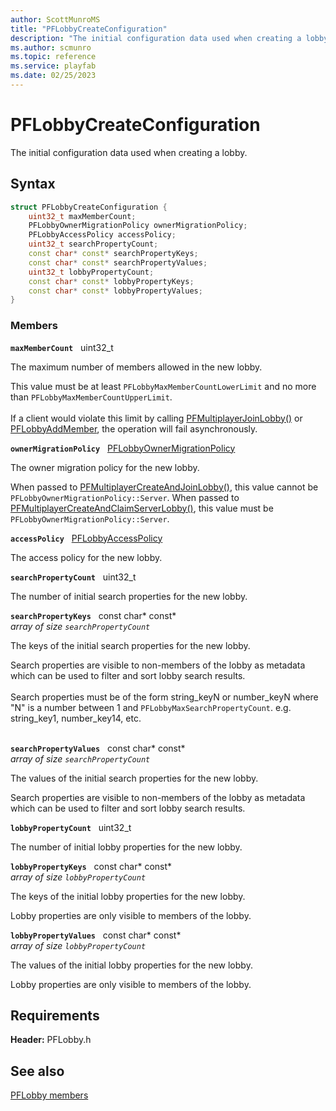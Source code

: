 ```yaml
---
author: ScottMunroMS
title: "PFLobbyCreateConfiguration"
description: "The initial configuration data used when creating a lobby."
ms.author: scmunro
ms.topic: reference
ms.service: playfab
ms.date: 02/25/2023
---
```


# PFLobbyCreateConfiguration  

The initial configuration data used when creating a lobby.  

## Syntax  
  
```cpp
struct PFLobbyCreateConfiguration {  
    uint32_t maxMemberCount;  
    PFLobbyOwnerMigrationPolicy ownerMigrationPolicy;  
    PFLobbyAccessPolicy accessPolicy;  
    uint32_t searchPropertyCount;  
    const char* const* searchPropertyKeys;  
    const char* const* searchPropertyValues;  
    uint32_t lobbyPropertyCount;  
    const char* const* lobbyPropertyKeys;  
    const char* const* lobbyPropertyValues;  
}  
```
  
### Members  
  
**`maxMemberCount`** &nbsp; uint32_t  
  
The maximum number of members allowed in the new lobby.
  
This value must be at least ```PFLobbyMaxMemberCountLowerLimit``` and no more than ```PFLobbyMaxMemberCountUpperLimit```. <br /><br /> If a client would violate this limit by calling [PFMultiplayerJoinLobby()](../functions/pfmultiplayerjoinlobby.md) or [PFLobbyAddMember](../functions/pflobbyaddmember.md), the operation will fail asynchronously.
  
**`ownerMigrationPolicy`** &nbsp; [PFLobbyOwnerMigrationPolicy](../enums/pflobbyownermigrationpolicy.md)  
  
The owner migration policy for the new lobby.
  
When passed to [PFMultiplayerCreateAndJoinLobby()](../functions/pfmultiplayercreateandjoinlobby.md), this value cannot be ```PFLobbyOwnerMigrationPolicy::Server```. When passed to [PFMultiplayerCreateAndClaimServerLobby()](../functions/pfmultiplayercreateandclaimserverlobby.md), this value must be ```PFLobbyOwnerMigrationPolicy::Server```.
  
**`accessPolicy`** &nbsp; [PFLobbyAccessPolicy](../enums/pflobbyaccesspolicy.md)  
  
The access policy for the new lobby.
  
**`searchPropertyCount`** &nbsp; uint32_t  
  
The number of initial search properties for the new lobby.
  
**`searchPropertyKeys`** &nbsp; const char* const*  
*array of size `searchPropertyCount`*  
  
The keys of the initial search properties for the new lobby.
  
Search properties are visible to non-members of the lobby as metadata which can be used to filter and sort lobby search results. <br /><br /> Search properties must be of the form string_keyN or number_keyN where "N" is a number between 1 and ```PFLobbyMaxSearchPropertyCount```. e.g. string_key1, number_key14, etc. <br /><br />
  
**`searchPropertyValues`** &nbsp; const char* const*  
*array of size `searchPropertyCount`*  
  
The values of the initial search properties for the new lobby.
  
Search properties are visible to non-members of the lobby as metadata which can be used to filter and sort lobby search results.
  
**`lobbyPropertyCount`** &nbsp; uint32_t  
  
The number of initial lobby properties for the new lobby.
  
**`lobbyPropertyKeys`** &nbsp; const char* const*  
*array of size `lobbyPropertyCount`*  
  
The keys of the initial lobby properties for the new lobby.
  
Lobby properties are only visible to members of the lobby.
  
**`lobbyPropertyValues`** &nbsp; const char* const*  
*array of size `lobbyPropertyCount`*  
  
The values of the initial lobby properties for the new lobby.
  
Lobby properties are only visible to members of the lobby.
  
  
## Requirements  
  
**Header:** PFLobby.h
  
## See also  
[PFLobby members](../pflobby_members.md)  

  
  
